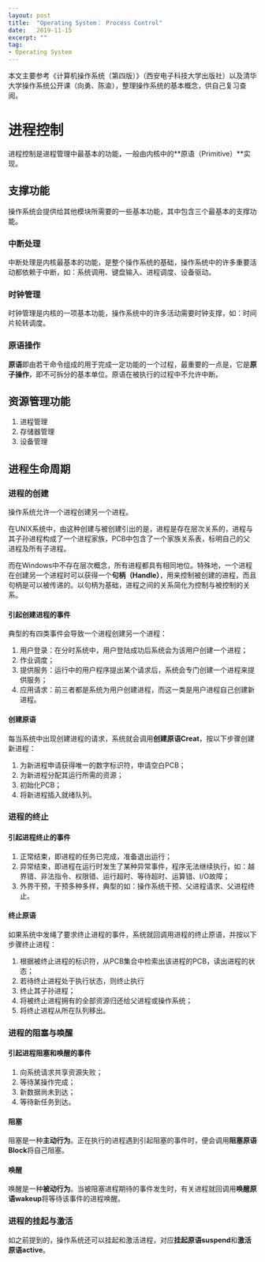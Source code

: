 ```yaml
---
layout: post
title:  "Operating System： Process Control"
date:   2019-11-15
excerpt: ""
tag:
- Operating System
---
```


本文主要参考《计算机操作系统（第四版）》（西安电子科技大学出版社）以及清华大学操作系统公开课（向勇、陈渝），整理操作系统的基本概念，供自己复习查阅。

# 进程控制

进程控制是进程管理中最基本的功能，一般由内核中的**原语（Primitive）**实现。

## 支撑功能

操作系统会提供给其他模块所需要的一些基本功能，其中包含三个最基本的支撑功能。

### 中断处理

中断处理是内核最基本的功能，是整个操作系统的基础，操作系统中的许多重要活动都依赖于中断，如：系统调用、键盘输入、进程调度、设备驱动。

### 时钟管理

时钟管理是内核的一项基本功能，操作系统中的许多活动需要时钟支撑，如：时间片轮转调度。

### 原语操作

**原语**即由若干命令组成的用于完成一定功能的一个过程，最重要的一点是，它是**原子操作**，即不可拆分的基本单位。原语在被执行的过程中不允许中断。

## 资源管理功能

1. 进程管理
2. 存储器管理
3. 设备管理

## 进程生命周期

### 进程的创建

操作系统允许一个进程创建另一个进程。

在UNIX系统中，由这种创建与被创建引出的是，进程是存在层次关系的，进程与其子孙进程构成了一个进程家族，PCB中包含了一个家族关系表，标明自己的父进程及所有子进程。

而在Windows中不存在层次概念，所有进程都具有相同地位。特殊地，一个进程在创建另一个进程时可以获得一个**句柄（Handle）**，用来控制被创建的进程，而且句柄是可以被传递的。以句柄为基础，进程之间的关系简化为控制与被控制的关系。

#### 引起创建进程的事件

典型的有四类事件会导致一个进程创建另一个进程：

1. 用户登录：在分时系统中，用户登陆成功后系统会为该用户创建一个进程；
2. 作业调度；
3. 提供服务：运行中的用户程序提出某个请求后，系统会专门创建一个进程来提供服务；
4. 应用请求：前三者都是系统为用户创建进程，而这一类是用户进程自己创建新进程。

#### 创建原语

每当系统中出现创建进程的请求，系统就会调用**创建原语Creat**，按以下步骤创建新进程：

1. 为新进程申请获得唯一的数字标识符，申请空白PCB；
2. 为新进程分配其运行所需的资源；
3. 初始化PCB；
4. 将新进程插入就绪队列。

### 进程的终止

#### 引起进程终止的事件

1. 正常结束，即进程的任务已完成，准备退出运行；
2. 异常结束，即进程在运行时发生了某种异常事件，程序无法继续执行，如：越界错、非法指令、权限错、运行超时、等待超时、运算错、I/O故障；
3. 外界干预，干预多种多样，典型的如：操作系统干预、父进程请求、父进程终止。

#### 终止原语

如果系统中发绳了要求终止进程的事件，系统就回调用进程的终止原语，并按以下步骤终止进程：

1. 根据被终止进程的标识符，从PCB集合中检索出该进程的PCB，读出进程的状态；
2. 若待终止进程处于执行状态，则终止执行
3. 终止其子孙进程；
4. 将被终止进程拥有的全部资源归还给父进程或操作系统；
5. 将终止进程从所在队列移出。

### 进程的阻塞与唤醒

#### 引起进程阻塞和唤醒的事件

1. 向系统请求共享资源失败；
2. 等待某操作完成；
3. 新数据尚未到达；
4. 等待新任务到达。

#### 阻塞

阻塞是一种**主动行为**。正在执行的进程遇到引起阻塞的事件时，便会调用**阻塞原语Block**将自己阻塞。

#### 唤醒

唤醒是一种**被动行为**。当被阻塞进程期待的事件发生时，有关进程就回调用**唤醒原语wakeup**将等待该事件的进程唤醒。

### 进程的挂起与激活

如之前提到的，操作系统还可以挂起和激活进程，对应**挂起原语suspend**和**激活原语active**。

